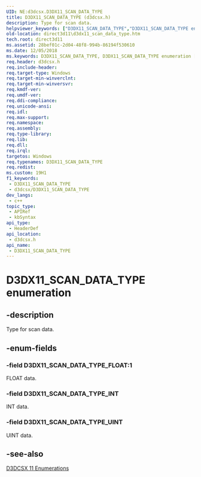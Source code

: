 ```yaml
---
UID: NE:d3dcsx.D3DX11_SCAN_DATA_TYPE
title: D3DX11_SCAN_DATA_TYPE (d3dcsx.h)
description: Type for scan data.
helpviewer_keywords: ["D3DX11_SCAN_DATA_TYPE","D3DX11_SCAN_DATA_TYPE enumeration [Direct3D 11]","D3DX11_SCAN_DATA_TYPE_FLOAT","D3DX11_SCAN_DATA_TYPE_INT","D3DX11_SCAN_DATA_TYPE_UINT","d3dcsx/D3DX11_SCAN_DATA_TYPE","d3dcsx/D3DX11_SCAN_DATA_TYPE_FLOAT","d3dcsx/D3DX11_SCAN_DATA_TYPE_INT","d3dcsx/D3DX11_SCAN_DATA_TYPE_UINT","d5f42071-16a0-03ca-bdea-302fc9f575bf","direct3d11.d3dx11_scan_data_type"]
old-location: direct3d11\d3dx11_scan_data_type.htm
tech.root: direct3d11
ms.assetid: 28bef01c-2d04-48f8-994b-86194f530610
ms.date: 12/05/2018
ms.keywords: D3DX11_SCAN_DATA_TYPE, D3DX11_SCAN_DATA_TYPE enumeration [Direct3D 11], D3DX11_SCAN_DATA_TYPE_FLOAT, D3DX11_SCAN_DATA_TYPE_INT, D3DX11_SCAN_DATA_TYPE_UINT, d3dcsx/D3DX11_SCAN_DATA_TYPE, d3dcsx/D3DX11_SCAN_DATA_TYPE_FLOAT, d3dcsx/D3DX11_SCAN_DATA_TYPE_INT, d3dcsx/D3DX11_SCAN_DATA_TYPE_UINT, d5f42071-16a0-03ca-bdea-302fc9f575bf, direct3d11.d3dx11_scan_data_type
req.header: d3dcsx.h
req.include-header: 
req.target-type: Windows
req.target-min-winverclnt: 
req.target-min-winversvr: 
req.kmdf-ver: 
req.umdf-ver: 
req.ddi-compliance: 
req.unicode-ansi: 
req.idl: 
req.max-support: 
req.namespace: 
req.assembly: 
req.type-library: 
req.lib: 
req.dll: 
req.irql: 
targetos: Windows
req.typenames: D3DX11_SCAN_DATA_TYPE
req.redist: 
ms.custom: 19H1
f1_keywords:
 - D3DX11_SCAN_DATA_TYPE
 - d3dcsx/D3DX11_SCAN_DATA_TYPE
dev_langs:
 - c++
topic_type:
 - APIRef
 - kbSyntax
api_type:
 - HeaderDef
api_location:
 - d3dcsx.h
api_name:
 - D3DX11_SCAN_DATA_TYPE
---
```


# D3DX11_SCAN_DATA_TYPE enumeration


## -description

Type for scan data.

## -enum-fields

### -field D3DX11_SCAN_DATA_TYPE_FLOAT:1

FLOAT data.

### -field D3DX11_SCAN_DATA_TYPE_INT

INT data.

### -field D3DX11_SCAN_DATA_TYPE_UINT

UINT data.

## -see-also

<a href="/windows/desktop/direct3d11/d3d11-graphics-reference-d3dcsx11-enums">D3DCSX 11 Enumerations</a>
